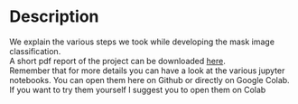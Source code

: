 # Description

We explain the various steps we took while developing the mask image classification.\
A short pdf report of the project can be downloaded [here](..).\
Remember that for more details you can have a look at the various jupyter notebooks. You can open them
here on Github or directly on Google Colab. If you want to try them yourself I suggest you to open them
on Colab
